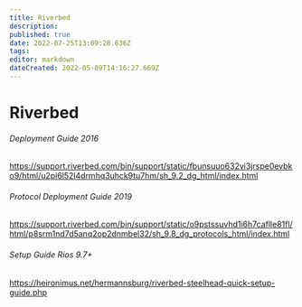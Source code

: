 ```yaml
---
title: Riverbed
description: 
published: true
date: 2022-07-25T13:09:28.636Z
tags: 
editor: markdown
dateCreated: 2022-05-09T14:16:27.669Z
---
```


# Riverbed


###### Deployment Guide 2016

https://support.riverbed.com/bin/support/static/fbunsuuo632vi3jrspe0evbko9/html/u2pi6l52l4drmhq3uhck9tu7hm/sh_9.2_dg_html/index.html


###### Protocol Deployment Guide 2019

https://support.riverbed.com/bin/support/static/o9pstssuvhd1i6h7caflle81fl/html/p8srm1nd7d5anq2op2dnmbel32/sh_9.8_dg_protocols_html/index.html


###### Setup Guide Rios 9.7+

https://heironimus.net/hermannsburg/riverbed-steelhead-quick-setup-guide.php
